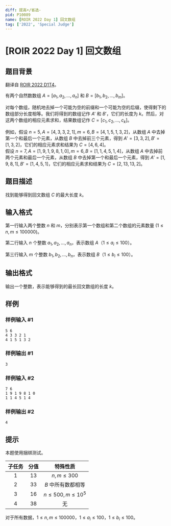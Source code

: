 ```yaml
---
diff: 提高+/省选-
pid: P10089
name: [ROIR 2022 Day 1] 回文数组
tag: ['2022', 'Special Judge']
---
```

# [ROIR 2022 Day 1] 回文数组
## 题目背景

翻译自 [ROIR 2022 D1T4](https://neerc.ifmo.ru/school/archive/2021-2022/ru-olymp-regional-2022-day1.pdf)。

有两个自然数数组 $A = [a_1, a_2, \dots , a_n]$ 和 $B = [b_1, b_2, \dots , b_m]$。

对每个数组，随机地去掉一个可能为空的前缀和一个可能为空的后缀，使得剩下的数组部分长度相等。我们将得到的数组记作 $A'$ 和 $B'$，它们的长度为 $k$。然后，对这两个数组的相应元素求和，结果数组记作 $C = [c_1, c_2, \dots , c_k]$。

例如，假设 $n = 5,A = [4, 3, 3, 2, 1],m = 6,B = [4, 1, 5, 1, 3, 2]$，从数组 $A$ 中去掉第一个和最后一个元素，从数组 $B$ 中去掉前三个元素，得到 $A' = [3, 3, 2],B' = [1, 3, 2]$，它们的相应元素求和结果为 $C = [4, 6, 4]$。  
假设 $n = 7,A = [1,9,1,9,8,1,0],m = 6,B = [1,1,4,5,1,4]$，从数组 $A$ 中去掉前两个元素和最后一个元素，从数组 $B$ 中去掉第一个和最后一个元素，得到 $A' = [1,9,8,1],B' = [1,4,5,1]$，它们的相应元素求和结果为 $C = [2,13,13,2]$。
## 题目描述

找到能够得到回文数组 $C$ 的最大长度 $k$。
## 输入格式

第一行输入两个整数 $n$ 和 $m$，分别表示第一个数组和第二个数组的元素数量 ($1 \le n, m \le 100 000$)。

第二行输入 $n$ 个整数 $a_1,a_2,\dots,a_n$，表示数组 $A$（$1 \le a_i \le 100$）。

第三行输入 $m$ 个整数 $b_1,b_2,\dots,b_n$，表示数组 $B$（$1 \le b_i \le 100$）。
## 输出格式

输出一个整数，表示能够得到的最长回文数组的长度 $k$。
## 样例

### 样例输入 #1
```
5 6
4 3 3 2 1
4 1 5 1 3 2
```
### 样例输出 #1
```
3
```
### 样例输入 #2
```
7 6
1 9 1 9 8 1 0
1 1 4 5 1 4
```
### 样例输出 #2
```
4
```
## 提示

本题使用捆绑测试。

| 子任务 | 分值 | 特殊性质 |
| :----------: | :----------: | :----------: |
| $1$ | $13$ | $n,m\le300$ |
| $2$ | $33$ | $B$ 中所有数都相等 |
| $3$ | $16$ | $n\le500,m\le10^5$ |
| $4$ | $38$ | 无 |

对于所有数据，$1 \le n, m \le 100 000$，$1 \le a_i \le 100$，$1 \le b_i \le 100$。
